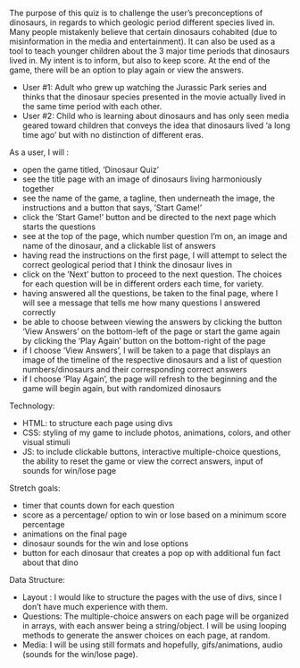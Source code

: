 
The purpose of this quiz is to challenge the user’s preconceptions of dinosaurs, in regards to which geologic period different species lived in. Many people mistakenly believe that certain dinosaurs cohabited (due to misinformation in the media and entertainment). It can also be used as a tool to teach younger children about the 3 major time periods that dinosaurs lived in. My intent is to inform, but also to keep score. At the end of the game, there will be an option to play again or view the answers.

- User #1:
  Adult who grew up watching the Jurassic Park series and thinks that the dinosaur species presented in the movie actually lived in the same time period with each other.
- User #2:
  Child who is learning about dinosaurs and has only seen media geared toward children that conveys the idea that dinosaurs lived ‘a long time ago’ but with no distinction of different eras.

As a user, I will :
- open the game titled, ‘Dinosaur Quiz’
- see the title page with an image of dinosaurs living harmoniously together
- see the name of the game, a tagline, then underneath the image, the instructions and  a button that says, ’Start Game!’
- click the ’Start Game!’ button and be directed to the next page which starts the      questions
- see at the top of the page, which number question I’m on, an image and name of the    dinosaur, and a clickable list of answers
- having read the instructions on the first page, I will attempt to select the correct  geological period that I think the dinosaur lives in
- click on the ’Next’ button to proceed to the next question. The choices for each      question will be in different orders each time, for variety.
- having answered all the questions, be taken to the final page, where I will see a     message that tells me how many questions I answered correctly
- be able to choose between viewing the answers by clicking the button ‘View Answers’ on the bottom-left of the page or start the game again by clicking the ‘Play Again’ button on the bottom-right of the page
- if I choose ‘View Answers’, I will be taken to a page that displays an image of the timeline of the respective dinosaurs and a list of question numbers/dinosaurs and their corresponding correct answers
- if I choose ‘Play Again’, the page will refresh to the beginning and the game will begin again, but with randomized dinosaurs

Technology:
- HTML: to structure each page using divs
- CSS: styling of my game to include photos, animations, colors, and other visual stimuli
- JS: to include clickable buttons, interactive multiple-choice questions, the ability to reset the game or view the correct answers, input of sounds for win/lose page

Stretch goals:
- timer that counts down for each question
- score as a percentage/ option to win or lose based on a minimum score percentage
- animations on the final page 
- dinosaur sounds for the win and lose options
- button for each dinosaur that creates a pop op with additional fun fact about that dino


Data Structure:
- Layout :
	I would like to structure the pages with the use of divs, since I don’t have much experience with them.
- Questions: 
	The multiple-choice answers on each page will be organized in arrays, with each answer being a string/object. I will be using looping methods to generate the answer choices on each page, 	 at random.
- Media: 
       I will be using still formats and hopefully, gifs/animations, audio (sounds for the win/lose page).

  